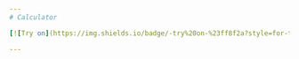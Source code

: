```yaml
---
# Calculator

[![Try on](https://img.shields.io/badge/-try%20on-%23ff8f2a?style=for-the-badge)](https://kvazitropter.github.io/calculator/)

---
```

